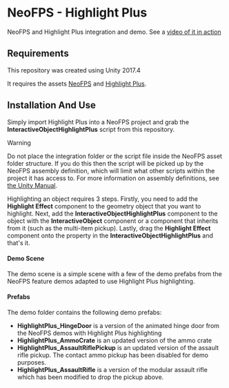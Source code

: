 # NeoFPS - Highlight Plus
NeoFPS and Highlight Plus integration and demo. See a [video of it in action](https://streamable.com/bqsbq)

## Requirements
This repository was created using Unity 2017.4

It requires the assets [NeoFPS](https://assetstore.unity.com/packages/templates/systems/neofps-150179?aid=1011l58Ft) and [Highlight Plus](https://assetstore.unity.com/packages/tools/particles-effects/highlight-plus-134149?aid=1011l58Ft).

## Installation And Use
Simply import Highlight Plus into a NeoFPS project and grab the **InteractiveObjectHighlightPlus** script from this repository.

> [!WARNING]
> Do not place the integration folder or the script file inside the NeoFPS asset folder structure. If you do this then the script will be picked up by the NeoFPS assembly definition, which will limit what other scripts within the project it has access to. For more information on assembly definitions, see [the Unity Manual](https://docs.unity3d.com/Manual/ScriptCompilationAssemblyDefinitionFiles.html).

Highlighting an object requires 3 steps. Firstly, you need to add the **Highlight Effect** component to the geometry object that you want to highlight. Next, add the **InteractiveObjectHighlightPlus** component to the object with the **InteractiveObject** component or a component that inherits from it (such as the multi-item pickup). Lastly, drag the **Highlight Effect** component onto the property in the **InteractiveObjectHighlightPlus** and that's it.
	
#### Demo Scene
The demo scene is a simple scene with a few of the demo prefabs from the NeoFPS feature demos adapted to use Highlight Plus highlighting.

#### Prefabs
The demo folder contains the following demo prefabs:
- **HighlightPlus_HingeDoor** is a version of the animated hinge door from the NeoFPS demos with Highlight Plus highlighting
- **HighlightPlus_AmmoCrate** is an updated version of the ammo crate
- **HighlightPlus_AssaultRiflePickup** is an updated version of the assault rifle pickup. The contact ammo pickup has been disabled for demo purposes.
- **HighlightPlus_AssaultRifle** is a version of the modular assault rifle which has been modified to drop the pickup above.
